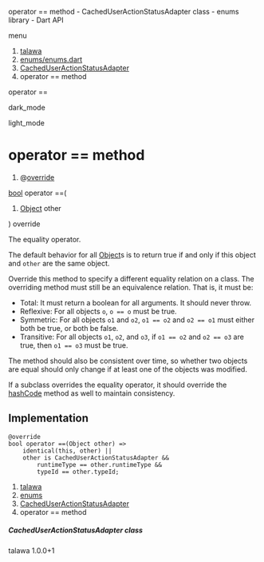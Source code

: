 




operator == method - CachedUserActionStatusAdapter class - enums library - Dart API







menu

1. [talawa](../../index.html)
2. [enums/enums.dart](../../file-___home_harshil_Desktop_open-source_palisadoes_talawa_lib_enums_enums/)
3. [CachedUserActionStatusAdapter](../../file-___home_harshil_Desktop_open-source_palisadoes_talawa_lib_enums_enums/CachedUserActionStatusAdapter-class.html)
4. operator == method

operator ==


dark\_mode

light\_mode




# operator == method


1. @[override](https://api.flutter.dev/flutter/dart-core/override-constant.html)

[bool](https://api.flutter.dev/flutter/dart-core/bool-class.html)
operator ==(

1. [Object](https://api.flutter.dev/flutter/dart-core/Object-class.html) other

)
override

The equality operator.

The default behavior for all [Object](https://api.flutter.dev/flutter/dart-core/Object-class.html)s is to return true if and
only if this object and `other` are the same object.

Override this method to specify a different equality relation on
a class. The overriding method must still be an equivalence relation.
That is, it must be:

* Total: It must return a boolean for all arguments. It should never throw.
* Reflexive: For all objects `o`, `o == o` must be true.
* Symmetric: For all objects `o1` and `o2`, `o1 == o2` and `o2 == o1` must
  either both be true, or both be false.
* Transitive: For all objects `o1`, `o2`, and `o3`, if `o1 == o2` and
  `o2 == o3` are true, then `o1 == o3` must be true.

The method should also be consistent over time,
so whether two objects are equal should only change
if at least one of the objects was modified.

If a subclass overrides the equality operator, it should override
the [hashCode](../../file-___home_harshil_Desktop_open-source_palisadoes_talawa_lib_enums_enums/CachedUserActionStatusAdapter/hashCode.html) method as well to maintain consistency.


## Implementation

```
@override
bool operator ==(Object other) =>
    identical(this, other) ||
    other is CachedUserActionStatusAdapter &&
        runtimeType == other.runtimeType &&
        typeId == other.typeId;
```

 


1. [talawa](../../index.html)
2. [enums](../../file-___home_harshil_Desktop_open-source_palisadoes_talawa_lib_enums_enums/)
3. [CachedUserActionStatusAdapter](../../file-___home_harshil_Desktop_open-source_palisadoes_talawa_lib_enums_enums/CachedUserActionStatusAdapter-class.html)
4. operator == method

##### CachedUserActionStatusAdapter class





talawa
1.0.0+1






